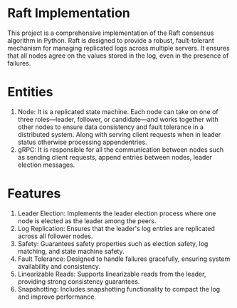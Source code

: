 # Raft Implementation
This project is a comprehensive implementation of the Raft consensus algorithm in Python. Raft is designed to provide a robust, fault-tolerant mechanism for managing replicated logs across multiple servers. It ensures that all nodes agree on the values stored in the log, even in the presence of failures.

# Entities
1) Node: It is a replicated state machine. Each node can take on one of three roles—leader, follower, or candidate—and works together with other nodes to ensure data consistency and fault tolerance in a distributed system. Along with serving client requests when in leader status otherwise processing appendentries.
2) gRPC: It is responsible for all the communication between nodes such as sending client requests, append entries between nodes, leader election messages.

# Features
1) Leader Election: Implements the leader election process where one node is elected as the leader among the peers.
2) Log Replication: Ensures that the leader's log entries are replicated across all follower nodes.
3) Safety: Guarantees safety properties such as election safety, log matching, and state machine safety.
4) Fault Tolerance: Designed to handle failures gracefully, ensuring system availability and consistency.
5) Linearizable Reads: Supports linearizable reads from the leader, providing strong consistency guarantees.
6) Snapshotting: Includes snapshotting functionality to compact the log and improve performance.
